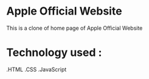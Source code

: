# Apple Official Website 
 This is a clone of  home page of Apple Official Website 

 # Technology used :
   .HTML
   .CSS
   .JavaScript
